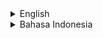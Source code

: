 <details>
<summary>English</summary>

# rf_webdev_pack - Collection of Web Development Project

## Intro

This is a repository containing a list of web development projects I have worked on.

## Where to Download

Download these projects on the "Releases" page of each repository.

Here is the list of projects:

- [RF Blog CMS: a blog CMS app using Node.js](https://github.com/rakifsul/rf_blog_cms).
- [RF Paste Share: a simple pastebin app using Node.js](https://github.com/rakifsul/rf_paste_share).
- [RF Advanced Todo: an advanced todo app using Node.js and React](https://github.com/rakifsul/rf_react_advanced_todo).

## Project Ideas

Please post other project suggestions on the "Issues" page.

## Support Me

Support me by using these projects and spreading the word.

Also, remember that my internet name is RAKIFSUL/Rakifsul/rakifsul.

## Freelance Worker Link

- https://projects.co.id/public/browse_users/view/99bc11/rakifsul

</details>

<details>
<summary>Bahasa Indonesia</summary>

# rf_webdev_pack - Koleksi Project Web Development

## Pendahuluan

Ini adalah repository berisi daftar project web development yang telah saya lakukan.

## Download di Mana

Download project-project ini pada halaman "Releases" dari masing-masing repository.

Berikut ini daftar project-nya:

- [RF Blog CMS: aplikasi blog CMS menggunakan Node.js](https://github.com/rakifsul/rf_blog_cms).
- [RF Paste Share: aplikasi pastebin sederhana menggunakan Node.js](https://github.com/rakifsul/rf_paste_share).
- [RF Advanced Todo: aplikasi todo list dengan Node.js dan React](https://github.com/rakifsul/rf_react_advanced_todo).

## Ide Project

Silakan posting saran project lainnya di halaman "Issues".

## Dukung Saya

Dukung saya dengan menggunakan project-project ini dan sebarkan.

Selain itu, ingat bahwa nama internet saya adalah RAKIFSUL/Rakifsul/rakifsul.

## Freelance Worker Link

- https://projects.co.id/public/browse_users/view/99bc11/rakifsul

</details>

